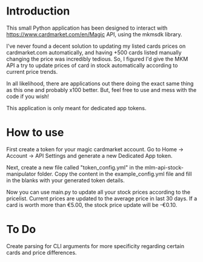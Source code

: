 # Introduction
This small Python application has been designed to interact with https://www.cardmarket.com/en/Magic API, 
using the mkmsdk library.

I've never found a decent solution to updating my listed cards prices on cardmarket.com automatically, 
and having +500 cards listed manually changing the price was incredibly tedious. 
So, I figured I'd give the MKM API a try to update prices of card in stock 
automatically according to current price trends. 

In all likelihood, there are applications out there doing the exact same thing as this one and probably x100 better. 
But, feel free to use and mess with the code if you wish! 

This application is only meant for dedicated app tokens.

# How to use
First create a token for your magic cardmarket account. 
Go to Home -> Account -> API Settings and generate a new Dedicated App token. 

Next, create a new file called "token_config.yml" in the mlm-api-stock-manipulator folder. 
Copy the content in the example_config.yml file and fill in the blanks with your generated token details.

Now you can use main.py to update all your stock prices according to the pricelist. 
Current prices are updated to the average price in last 30 days. If a card is worth more than €5.00, 
the stock price update will be -€0.10.

# To Do
Create parsing for CLI arguments for more specificity regarding certain cards and price differences. 

